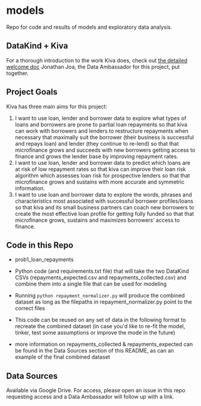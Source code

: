 # models
Repo for code and results of models and exploratory data analysis.

## DataKind + Kiva

For a thorough introduction to the work Kiva does, check out [the detailed welcome doc](https://docs.google.com/document/d/10rCACYpqx_LTh_1RaEd2jGNX2XXOfBU8xOqvI8TVGLQ/edit) Jonathan Joa, the Data Ambassador for this project, put together.

## Project Goals

Kiva has three main aims for this project:

1. I want to use loan, lender and borrower data to explore what types of loans and borrowers are prone to partial loan repayments so that kiva can work with borrowers and lenders to restructure repayments when necessary that maximally suit the borrower (their business is successful and repays loan) and lender (they continue to re-lend) so that that microfinance grows and succeeds with new borrowers getting access to finance and grows the lender base by improving repayment rates.
2. I want to use loan, lender and borrower data to predict which loans are at risk of low repayment rates so that kiva can improve their loan risk algorithm which assesses loan risk for prospective lenders so that that microfinance grows and sustains with more accurate and symmetric information.
3. I want to use loan and borrower data to explore the words, phrases and characteristics most associated with successful borrower profiles/loans  so that kiva and its small business partners can coach new borrowers to create the most effective loan profile for getting fully funded so that that microfinance grows, sustains and maximizes borrowers’ access to finance.

## Code in this Repo
- prob1_loan_repayments

 - Python code (and requirements.txt file) that will take the two DataKind CSVs (repayments_expected.csv and repayments_collected.csv) and combine them into a single file that can be used for modeling
 - Running `python repayment_normalizer.py` will produce the combined dataset as long as the filepaths in repayment_normalizer.py point to the correct files
 - This code can be reused on any set of data in the following format to recreate the combined dataset (in case you'd like to re-fit the model, tinker, test some assumptions or improve the mode in the future)
 - more information on repayments_collected & repayments_expected can be found in the Data Sources section of this README, as can an example of the final combined dataset

## Data Sources

Available via Google Drive.  For access, please open an issue in this repo requesting access and a Data Ambassador will follow up with a link.
